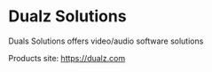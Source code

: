 # Dualz Solutions
Duals Solutions offers video/audio software solutions

Products site: https://dualz.com
